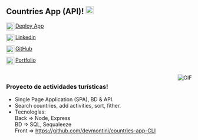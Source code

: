 ## Countries App (API)! <img width="22px" src="https://raw.githubusercontent.com/iampavangandhi/iampavangandhi/master/gifs/Hi.gif">


<div>
    <a href="https://countries-app-cli.vercel.app/">
      <img align="left" alt="Deploy App" width="22px" src="https://cdn.jsdelivr.net/npm/simple-icons@3.13.0/icons/appstore.svg" />
        <p>Deploy App</p>
    </a>
    <a href="https://www.linkedin.com/in/devmontini/">
      <img align="left" alt="Linkedin" width="22px" src="https://cdn.jsdelivr.net/npm/simple-icons@v3/icons/linkedin.svg" />
        <p>Linkedin</p>
    </a>
    <a href="https://github.com/devmontini/">
      <img align="left" alt="GitHub" width="22px" src="https://cdn.jsdelivr.net/npm/simple-icons@v3/icons/github.svg" />
        <p>GitHub</p>
    </a>
    <a href="https://devmontini.github.io/">
      <img align="left" alt="Portfolio" width="22px" src="https://cdn.jsdelivr.net/npm/simple-icons@3.13.0/icons/affinityphoto.svg" />
      <p>Portfolio</p>
    </a>
</div><br />

<img align="right" alt="GIF" src="https://media.giphy.com/media/13HgwGsXF0aiGY/giphy.gif" />

### Proyecto de actividades turísticas!
- Single Page Application (SPA), BD & API.
- Search countries, add activities, sort, fither.
- Tecnologías:<br />
    Back => Node, Express <br />
    BD => SQL, Sequaleeze<br />
    Front => https://github.com/devmontini/countries-app-CLI
